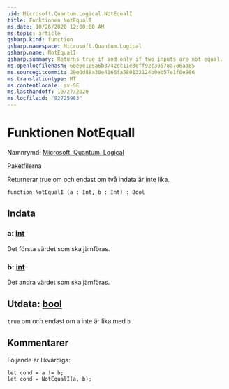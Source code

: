 ```yaml
---
uid: Microsoft.Quantum.Logical.NotEqualI
title: Funktionen NotEqualI
ms.date: 10/26/2020 12:00:00 AM
ms.topic: article
qsharp.kind: function
qsharp.namespace: Microsoft.Quantum.Logical
qsharp.name: NotEqualI
qsharp.summary: Returns true if and only if two inputs are not equal.
ms.openlocfilehash: 68e0e105a6b3742ec11e80ff92c39578a786aa85
ms.sourcegitcommit: 29e0d88a30e4166fa580132124b0eb57e1f0e986
ms.translationtype: MT
ms.contentlocale: sv-SE
ms.lasthandoff: 10/27/2020
ms.locfileid: "92725983"
---
```

# <a name="notequali-function"></a>Funktionen NotEqualI

Namnrymd: [Microsoft. Quantum. Logical](xref:Microsoft.Quantum.Logical)

Paketfilerna [](https://nuget.org/packages/)


Returnerar true om och endast om två indata är inte lika.

```qsharp
function NotEqualI (a : Int, b : Int) : Bool
```


## <a name="input"></a>Indata

### <a name="a--int"></a>a: [int](xref:microsoft.quantum.lang-ref.int)

Det första värdet som ska jämföras.


### <a name="b--int"></a>b: [int](xref:microsoft.quantum.lang-ref.int)

Det andra värdet som ska jämföras.



## <a name="output--bool"></a>Utdata: [bool](xref:microsoft.quantum.lang-ref.bool)

`true` om och endast om `a` inte är lika med `b` .

## <a name="remarks"></a>Kommentarer

Följande är likvärdiga:

```Q#
let cond = a != b;
let cond = NotEqualI(a, b);
```